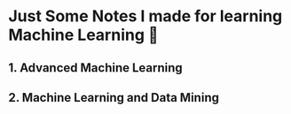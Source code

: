 # Just Some Notes I made for learning Machine Learning 🤖️

## 1. Advanced Machine Learning
## 2. Machine Learning and Data Mining
